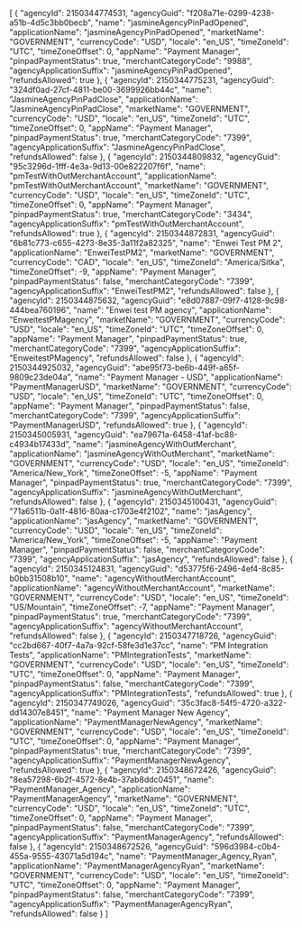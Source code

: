 [
  {
    "agencyId": 2150344774531,
    "agencyGuid": "f208a71e-0299-4238-a51b-4d5c3bb0becb",
    "name": "jasmineAgencyPinPadOpened",
    "applicationName": "jasmineAgencyPinPadOpened",
    "marketName": "GOVERNMENT",
    "currencyCode": "USD",
    "locale": "en_US",
    "timeZoneId": "UTC",
    "timeZoneOffset": 0,
    "appName": "Payment Manager",
    "pinpadPaymentStatus": true,
    "merchantCategoryCode": "9988",
    "agencyApplicationSuffix": "jasmineAgencyPinPadOpened",
    "refundsAllowed": true
  },
  {
    "agencyId": 2150344775231,
    "agencyGuid": "324df0ad-27cf-4811-be00-3699926bb44c",
    "name": "JasmineAgencyPinPadClose",
    "applicationName": "JasmineAgencyPinPadClose",
    "marketName": "GOVERNMENT",
    "currencyCode": "USD",
    "locale": "en_US",
    "timeZoneId": "UTC",
    "timeZoneOffset": 0,
    "appName": "Payment Manager",
    "pinpadPaymentStatus": true,
    "merchantCategoryCode": "7399",
    "agencyApplicationSuffix": "JasmineAgencyPinPadClose",
    "refundsAllowed": false
  },
  {
    "agencyId": 2150344809832,
    "agencyGuid": "95c3296d-1fff-4e3a-9d13-00e822207f6f",
    "name": "pmTestWithOutMerchantAccount",
    "applicationName": "pmTestWithOutMerchantAccount",
    "marketName": "GOVERNMENT",
    "currencyCode": "USD",
    "locale": "en_US",
    "timeZoneId": "UTC",
    "timeZoneOffset": 0,
    "appName": "Payment Manager",
    "pinpadPaymentStatus": true,
    "merchantCategoryCode": "3434",
    "agencyApplicationSuffix": "pmTestWithOutMerchantAccount",
    "refundsAllowed": true
  },
  {
    "agencyId": 2150344872831,
    "agencyGuid": "6b81c773-c655-4273-8e35-3a11f2a82325",
    "name": "Enwei Test PM 2",
    "applicationName": "EnweiTestPM2",
    "marketName": "GOVERNMENT",
    "currencyCode": "CAD",
    "locale": "en_US",
    "timeZoneId": "America/Sitka",
    "timeZoneOffset": -9,
    "appName": "Payment Manager",
    "pinpadPaymentStatus": false,
    "merchantCategoryCode": "7399",
    "agencyApplicationSuffix": "EnweiTestPM2",
    "refundsAllowed": false
  },
  {
    "agencyId": 2150344875632,
    "agencyGuid": "e8d07887-09f7-4128-9c98-444bea760196",
    "name": "Enwei test PM agency",
    "applicationName": "EnweitestPMagency",
    "marketName": "GOVERNMENT",
    "currencyCode": "USD",
    "locale": "en_US",
    "timeZoneId": "UTC",
    "timeZoneOffset": 0,
    "appName": "Payment Manager",
    "pinpadPaymentStatus": true,
    "merchantCategoryCode": "7399",
    "agencyApplicationSuffix": "EnweitestPMagency",
    "refundsAllowed": false
  },
  {
    "agencyId": 2150344925032,
    "agencyGuid": "abe95f73-be6b-449f-a65f-9809c23de04a",
    "name": "Payment Manager - USD",
    "applicationName": "PaymentManagerUSD",
    "marketName": "GOVERNMENT",
    "currencyCode": "USD",
    "locale": "en_US",
    "timeZoneId": "UTC",
    "timeZoneOffset": 0,
    "appName": "Payment Manager",
    "pinpadPaymentStatus": false,
    "merchantCategoryCode": "7399",
    "agencyApplicationSuffix": "PaymentManagerUSD",
    "refundsAllowed": true
  },
  {
    "agencyId": 2150345005931,
    "agencyGuid": "ea79671a-6458-41af-bc88-c4934b17433d",
    "name": "jasmineAgencyWithOutMerchant",
    "applicationName": "jasmineAgencyWithOutMerchant",
    "marketName": "GOVERNMENT",
    "currencyCode": "USD",
    "locale": "en_US",
    "timeZoneId": "America/New_York",
    "timeZoneOffset": -5,
    "appName": "Payment Manager",
    "pinpadPaymentStatus": true,
    "merchantCategoryCode": "7399",
    "agencyApplicationSuffix": "jasmineAgencyWithOutMerchant",
    "refundsAllowed": false
  },
  {
    "agencyId": 2150345100431,
    "agencyGuid": "71a6511b-0a1f-4816-80aa-c1703e4f2102",
    "name": "jasAgency",
    "applicationName": "jasAgency",
    "marketName": "GOVERNMENT",
    "currencyCode": "USD",
    "locale": "en_US",
    "timeZoneId": "America/New_York",
    "timeZoneOffset": -5,
    "appName": "Payment Manager",
    "pinpadPaymentStatus": false,
    "merchantCategoryCode": "7399",
    "agencyApplicationSuffix": "jasAgency",
    "refundsAllowed": false
  },
  {
    "agencyId": 2150345124831,
    "agencyGuid": "d53775f6-2496-4ef4-8c85-b0bb31508b10",
    "name": "agencyWithoutMerchantAccount",
    "applicationName": "agencyWithoutMerchantAccount",
    "marketName": "GOVERNMENT",
    "currencyCode": "USD",
    "locale": "en_US",
    "timeZoneId": "US/Mountain",
    "timeZoneOffset": -7,
    "appName": "Payment Manager",
    "pinpadPaymentStatus": true,
    "merchantCategoryCode": "7399",
    "agencyApplicationSuffix": "agencyWithoutMerchantAccount",
    "refundsAllowed": false
  },
  {
    "agencyId": 2150347718726,
    "agencyGuid": "cc2bd667-40f7-4a7a-92cf-58fe3d1e37cc",
    "name": "PM Integration Tests",
    "applicationName": "PMIntegrationTests",
    "marketName": "GOVERNMENT",
    "currencyCode": "USD",
    "locale": "en_US",
    "timeZoneId": "UTC",
    "timeZoneOffset": 0,
    "appName": "Payment Manager",
    "pinpadPaymentStatus": false,
    "merchantCategoryCode": "7399",
    "agencyApplicationSuffix": "PMIntegrationTests",
    "refundsAllowed": true
  },
  {
    "agencyId": 2150347749026,
    "agencyGuid": "35c3fac8-54f5-4720-a322-dd14307e8451",
    "name": "Payment Manager New Agency",
    "applicationName": "PaymentManagerNewAgency",
    "marketName": "GOVERNMENT",
    "currencyCode": "USD",
    "locale": "en_US",
    "timeZoneId": "UTC",
    "timeZoneOffset": 0,
    "appName": "Payment Manager",
    "pinpadPaymentStatus": true,
    "merchantCategoryCode": "7399",
    "agencyApplicationSuffix": "PaymentManagerNewAgency",
    "refundsAllowed": true
  },
  {
    "agencyId": 2150348672426,
    "agencyGuid": "8ea57298-6b2f-4572-8e4b-37ab8ddc0451",
    "name": "PaymentManager_Agency",
    "applicationName": "PaymentManagerAgency",
    "marketName": "GOVERNMENT",
    "currencyCode": "USD",
    "locale": "en_US",
    "timeZoneId": "UTC",
    "timeZoneOffset": 0,
    "appName": "Payment Manager",
    "pinpadPaymentStatus": false,
    "merchantCategoryCode": "7399",
    "agencyApplicationSuffix": "PaymentManagerAgency",
    "refundsAllowed": false
  },
  {
    "agencyId": 2150348672526,
    "agencyGuid": "596d3984-c0b4-455a-9555-43071a5d194c",
    "name": "PaymentManager_Agency_Ryan",
    "applicationName": "PaymentManagerAgencyRyan",
    "marketName": "GOVERNMENT",
    "currencyCode": "USD",
    "locale": "en_US",
    "timeZoneId": "UTC",
    "timeZoneOffset": 0,
    "appName": "Payment Manager",
    "pinpadPaymentStatus": false,
    "merchantCategoryCode": "7399",
    "agencyApplicationSuffix": "PaymentManagerAgencyRyan",
    "refundsAllowed": false
  }
]